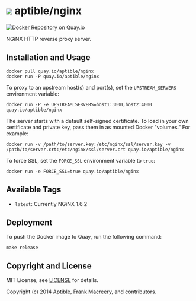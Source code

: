 # ![](https://gravatar.com/avatar/11d3bc4c3163e3d238d558d5c9d98efe?s=64) aptible/nginx

[![Docker Repository on Quay.io](https://quay.io/repository/aptible/nginx/status)](https://quay.io/repository/aptible/nginx)

NGiNX HTTP reverse proxy server.

## Installation and Usage

    docker pull quay.io/aptible/nginx
    docker run -P quay.io/aptible/nginx

To proxy to an upstream host(s) and port(s), set the `UPSTREAM_SERVERS` environment variable:

    docker run -P -e UPSTREAM_SERVERS=host1:3000,host2:4000 quay.io/aptible/nginx

The server starts with a default self-signed certificate. To load in your own certificate and private key, pass them in as mounted Docker "volumes." For example:

    docker run -v /path/to/server.key:/etc/nginx/ssl/server.key -v /path/to/server.crt:/etc/nginx/ssl/server.crt quay.io/aptible/nginx

To force SSL, set the `FORCE_SSL` environment variable to `true`:

    docker run -e FORCE_SSL=true quay.io/aptible/nginx

## Available Tags

* `latest`: Currently NGiNX 1.6.2

## Deployment

To push the Docker image to Quay, run the following command:

    make release

## Copyright and License

MIT License, see [LICENSE](LICENSE.md) for details.

Copyright (c) 2014 [Aptible](https://www.aptible.com), [Frank Macreery](https://github.com/fancyremarker), and contributors.
